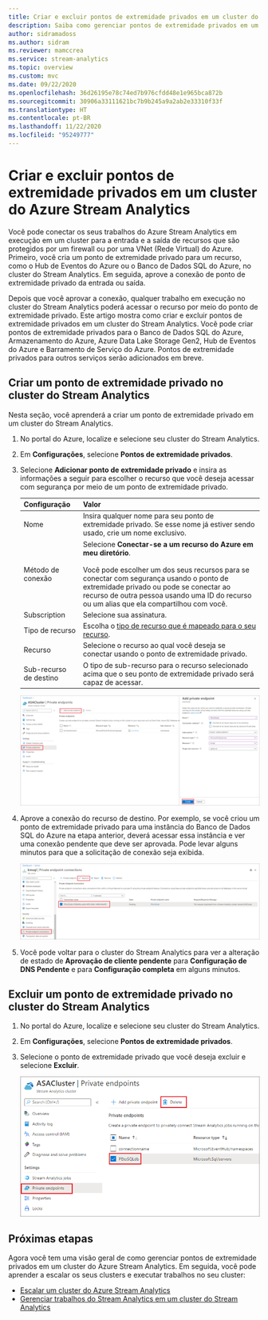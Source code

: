```yaml
---
title: Criar e excluir pontos de extremidade privados em um cluster do Azure Stream Analytics
description: Saiba como gerenciar pontos de extremidade privados em um cluster do Azure Stream Analytics.
author: sidramadoss
ms.author: sidram
ms.reviewer: mamccrea
ms.service: stream-analytics
ms.topic: overview
ms.custom: mvc
ms.date: 09/22/2020
ms.openlocfilehash: 36d26195e78c74ed7b976cfdd48e1e965bca872b
ms.sourcegitcommit: 30906a33111621bc7b9b245a9a2ab2e33310f33f
ms.translationtype: HT
ms.contentlocale: pt-BR
ms.lasthandoff: 11/22/2020
ms.locfileid: "95249777"
---
```

# <a name="create-and-delete-private-endpoints-in-an-azure-stream-analytics-cluster"></a>Criar e excluir pontos de extremidade privados em um cluster do Azure Stream Analytics

Você pode conectar os seus trabalhos do Azure Stream Analytics em execução em um cluster para a entrada e a saída de recursos que são protegidos por um firewall ou por uma VNet (Rede Virtual) do Azure. Primeiro, você cria um ponto de extremidade privado para um recurso, como o Hub de Eventos do Azure ou o Banco de Dados SQL do Azure, no cluster do Stream Analytics. Em seguida, aprove a conexão de ponto de extremidade privado da entrada ou saída.

Depois que você aprovar a conexão, qualquer trabalho em execução no cluster do Stream Analytics poderá acessar o recurso por meio do ponto de extremidade privado. Este artigo mostra como criar e excluir pontos de extremidade privados em um cluster do Stream Analytics. Você pode criar pontos de extremidade privados para o Banco de Dados SQL do Azure, Armazenamento do Azure, Azure Data Lake Storage Gen2, Hub de Eventos do Azure e Barramento de Serviço do Azure. Pontos de extremidade privados para outros serviços serão adicionados em breve. 

## <a name="create-private-endpoint-in-stream-analytics-cluster"></a>Criar um ponto de extremidade privado no cluster do Stream Analytics

Nesta seção, você aprenderá a criar um ponto de extremidade privado em um cluster do Stream Analytics.

1. No portal do Azure, localize e selecione seu cluster do Stream Analytics.

1. Em **Configurações**, selecione **Pontos de extremidade privados**.

1. Selecione **Adicionar ponto de extremidade privado** e insira as informações a seguir para escolher o recurso que você deseja acessar com segurança por meio de um ponto de extremidade privado.

   |Configuração|Valor|
   |---|---|
   |Nome|Insira qualquer nome para seu ponto de extremidade privado. Se esse nome já estiver sendo usado, crie um nome exclusivo.|
   |Método de conexão|Selecione **Conectar-se a um recurso do Azure em meu diretório**.<br><br>Você pode escolher um dos seus recursos para se conectar com segurança usando o ponto de extremidade privado ou pode se conectar ao recurso de outra pessoa usando uma ID do recurso ou um alias que ela compartilhou com você.|
   |Subscription|Selecione sua assinatura.|
   |Tipo de recurso|Escolha o [tipo de recurso que é mapeado para o seu recurso](../private-link/private-endpoint-overview.md#private-link-resource).|
   |Recurso|Selecione o recurso ao qual você deseja se conectar usando o ponto de extremidade privado.|
   |Sub-recurso de destino|O tipo de sub-recurso para o recurso selecionado acima que o seu ponto de extremidade privado será capaz de acessar.|

   ![A experiência de criação do ponto de extremidade privado](./media/private-endpoints/create-private-endpoint.png)

1. Aprove a conexão do recurso de destino. Por exemplo, se você criou um ponto de extremidade privado para uma instância do Banco de Dados SQL do Azure na etapa anterior, deverá acessar essa instância e ver uma conexão pendente que deve ser aprovada. Pode levar alguns minutos para que a solicitação de conexão seja exibida.

    ![aprovar o ponto de extremidade privado](./media/private-endpoints/approve-private-endpoint.png)

1. Você pode voltar para o cluster do Stream Analytics para ver a alteração de estado de **Aprovação de cliente pendente** para **Configuração de DNS Pendente** e para **Configuração completa** em alguns minutos.

## <a name="delete-a-private-endpoint-in-a-stream-analytics-cluster"></a>Excluir um ponto de extremidade privado no cluster do Stream Analytics

1. No portal do Azure, localize e selecione seu cluster do Stream Analytics.

1. Em **Configurações**, selecione **Pontos de extremidade privados**.

1. Selecione o ponto de extremidade privado que você deseja excluir e selecione **Excluir**.

   ![excluir o ponto de extremidade privado](./media/private-endpoints/delete-private-endpoint.png)

## <a name="next-steps"></a>Próximas etapas

Agora você tem uma visão geral de como gerenciar pontos de extremidade privados em um cluster do Azure Stream Analytics. Em seguida, você pode aprender a escalar os seus clusters e executar trabalhos no seu cluster:

* [Escalar um cluster do Azure Stream Analytics](scale-cluster.md)
* [Gerenciar trabalhos do Stream Analytics em um cluster do Stream Analytics](manage-jobs-cluster.md)
